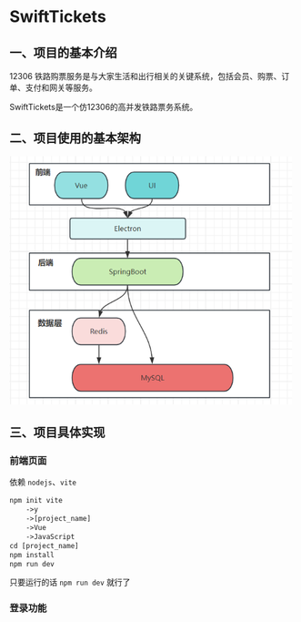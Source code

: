 # SwiftTickets

## 一、项目的基本介绍

12306 铁路购票服务是与大家生活和出行相关的关键系统，包括会员、购票、订单、支付和网关等服务。

SwiftTickets是一个仿12306的高并发铁路票务系统。

## 二、项目使用的基本架构

<img src="README.assets/image-20240430221730391.png" alt="image-20240430221730391" style="zoom:75%;" />

## 三、项目具体实现

### 前端页面 

依赖 `nodejs`、`vite`

```shell
npm init vite
	->y
	->[project_name]
	->Vue
	->JavaScript
cd [project_name]
npm install 
npm run dev 
```

只要运行的话 `npm run dev` 就行了

### 登录功能



